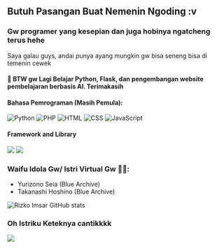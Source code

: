 ## Butuh Pasangan Buat Nemenin Ngoding :v
### Gw programer yang kesepian dan juga hobinya ngatcheng terus hehe

Saya galau guys, andai punya ayang mungkin gw bisa seneng bisa di temenin cewek
#### 🌱 BTW gw Lagi Belajar Python, Flask, dan pengembangan website pembelajaran berbasis AI. Terimakasih

#### Bahasa Pemrograman (Masih Pemula):

![Python](https://img.shields.io/badge/Python-3776AB?style=flat&logo=python&logoColor=white)
![PHP](https://img.shields.io/badge/PHP-777BB4?style=flat&logo=php&logoColor=white)
![HTML](https://img.shields.io/badge/HTML-E34F26?style=flat&logo=html5&logoColor=white)
![CSS](https://img.shields.io/badge/CSS-1572B6?style=flat&logo=css3&logoColor=white)
![JavaScript](https://img.shields.io/badge/JavaScript-F7DF1E?style=flat&logo=javascript&logoColor=black)

#### Framework and Library
![](https://img.shields.io/badge/Tailwind_CSS-38B2AC?style=for-the-badge&logo=tailwind-css&logoColor=white)
![](https://img.shields.io/badge/Codeigniter-EF4223?style=for-the-badge&logo=codeigniter&logoColor=white)


### Waifu Idola Gw/ Istri Virtual Gw 🥵🥰:
- Yurizono Seia (Blue Archive)
- Takanashi Hoshino (Blue Archive)


![Rizko Imsar GitHub stats](https://github-readme-stats.vercel.app/api?username=rizko77&show_icons=true&theme=shades-of-purple)

### Oh Istriku Keteknya cantikkkk
![](https://i.ytimg.com/vi/QGHYVWpBpng/hq720.jpg?sqp=-oaymwEhCK4FEIIDSFryq4qpAxMIARUAAAAAGAElAADIQj0AgKJD&rs=AOn4CLBw3QdhfzBvruDuWTbWuj4G9Ot5OQ)
